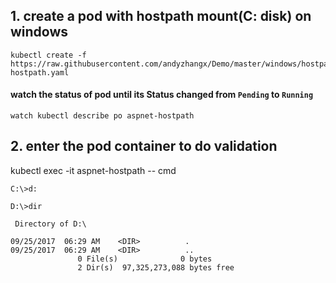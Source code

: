 ## 1. create a pod with hostpath mount(C: disk) on windows
```
kubectl create -f https://raw.githubusercontent.com/andyzhangx/Demo/master/windows/hostpath/aspnet-hostpath.yaml
```

#### watch the status of pod until its Status changed from `Pending` to `Running`
```
watch kubectl describe po aspnet-hostpath
```

## 2. enter the pod container to do validation
kubectl exec -it aspnet-hostpath -- cmd

```
C:\>d:

D:\>dir

 Directory of D:\

09/25/2017  06:29 AM    <DIR>          .
09/25/2017  06:29 AM    <DIR>          ..
               0 File(s)              0 bytes
               2 Dir(s)  97,325,273,088 bytes free

```

